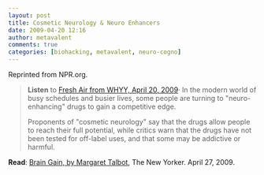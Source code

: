 ```yaml
---
layout: post
title: Cosmetic Neurology & Neuro Enhancers
date: 2009-04-20 12:16
author: metavalent
comments: true
categories: [biohacking, metavalent, neuro-cogno]
---
```

Reprinted from NPR.org.<blockquote><strong>Listen</strong> to <a href="https://www.npr.org/templates/story/story.php?storyId=103274576&amp;ft=1&amp;f=13">Fresh Air from WHYY, April 20, 2009</a>· In the modern world of busy schedules and busier lives, some people are turning to "neuro-enhancing" drugs to gain a competitive edge.

Proponents of "cosmetic neurology" say that the drugs allow people to reach their full potential, while critics warn that the drugs have not been tested for off-label uses, and that some may be addictive or harmful.</blockquote><strong>Read</strong>: <a href="https://www.newyorker.com/reporting/2009/04/27/090427fa_fact_talbot">Brain Gain, by Margaret Talbot</a>, The New Yorker. April 27, 2009.

